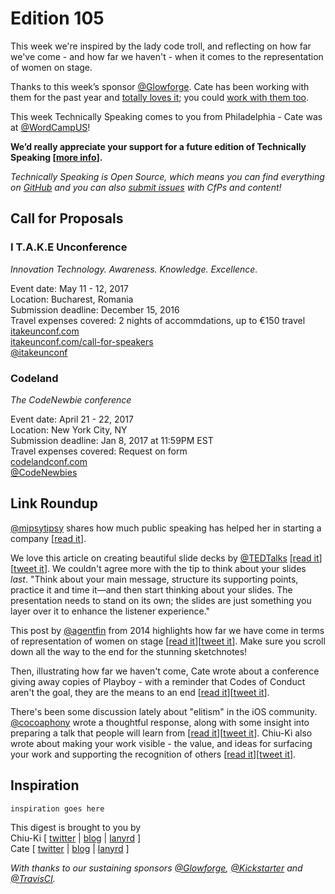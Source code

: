 # Edition 105

This week we're inspired by the lady code troll, and reflecting on how far we've come - and how far we haven't - when it comes to the representation of women on stage.

Thanks to this week’s sponsor [@Glowforge](https://twitter.com/glowforge). Cate has been working with them for the past year and [totally loves it](http://www.catehuston.com/blog/2015/10/21/lasers-and-practical-skills/); you could [work with them too](https://glowforge.com/jobs/).

This week Technically Speaking comes to you from Philadelphia - Cate was at [@WordCampUS](http://twitter.com/wordcampus)!

**We’d really appreciate your support for a future edition of Technically Speaking [[more info](http://www.techspeak.email/sponsorship/)].**  

*Technically Speaking is Open Source, which means you can find everything on [GitHub](https://github.com/catehstn/technically-speaking/) and you can also [submit issues](https://github.com/catehstn/technically-speaking/issues/new) with CfPs and content!*  

## Call for Proposals

### I T.A.K.E Unconference
*Innovation Technology. Awareness. Knowledge. Excellence.*

Event date: May 11 - 12, 2017  
Location: Bucharest, Romania  
Submission deadline: December 15, 2016  
Travel expenses covered: 2 nights of accommdations, up to €150 travel  
[itakeunconf.com](http://itakeunconf.com)  
[itakeunconf.com/call-for-speakers](http://itakeunconf.com/call-for-speakers/)  
[@itakeunconf](https://twitter.com/itakeunconf)


### Codeland
*The CodeNewbie conference*

Event date: April 21 - 22, 2017  
Location: New York City, NY  
Submission deadline: Jan 8, 2017 at 11:59PM EST  
Travel expenses covered: Request on form  
[codelandconf.com](http://codelandconf.com)  
[@CodeNewbies](https://twitter.com/CodeNewbies)


## Link Roundup

[@mipsytipsy](http://twitter.com/mipsytipsy) shares how much public speaking has helped her in starting a company [[read it](https://twitter.com/mipsytipsy/status/803483096116924416)].

We love this article on creating beautiful slide decks by [@TEDTalks](http://twitter.com/TEDTalks) [[read it](http://blog.ted.com/10-tips-for-better-slide-decks/)][[tweet it](https://twitter.com/home?status=10%20tips%20for%20better%20slide%20decks%20%7C%20TED%20Blog%20by%20%40TEDTalks%20http%3A//blog.ted.com/10-tips-for-better-slide-decks/%20via%20%40techspeakdigest)]. We couldn't agree more with the tip to think about your slides *last*. "Think about your main message, structure its supporting points, practice it and time it—and then start thinking about your slides. The presentation needs to stand on its own; the slides are just something you layer over it to enhance the listener experience."

This post by [@agentfin](http://twitter.com/agentfin) from 2014 highlights how far we have come in terms of representation of women on stage [[read it](https://medium.com/@agentfin/-8840db605563#.tz9vtntq2)][[tweet it](https://twitter.com/home?status=Amplifying%20Voices%20by%20%40agentfin%20https%3A//medium.com/%40agentfin/-8840db605563%23.tz9vtntq2%20via%20%40techspeakdigest)]. Make sure you scroll down all the way to the end for the stunning sketchnotes!

Then, illustrating how far we haven't come, Cate wrote about a conference giving away copies of Playboy - with a reminder that Codes of Conduct aren't the goal, they are the means to an end [[read it](https://cate.blog/2016/12/06/notallmen-like-playboy/)][[tweet it](https://twitter.com/home?status=%23NotAllMen%20Like%20Playboy%20by%20%40catehstn%20https%3A//cate.blog/2016/12/06/notallmen-like-playboy%20via%20%40techspeakdigest)].

There's been some discussion lately about "elitism" in the iOS community. [@cocoaphony](http://twitter.com/cocoaphony) wrote a thoughtful response, along with some insight into preparing a talk that people will learn from [[read it](http://robnapier.net/talking)][[tweet it](https://twitter.com/home?status=Talking%20and%20Teaching%20by%20%40cocoaphony%20http%3A//robnapier.net/talking%20via%20%40techspeakdigest)]. Chiu-Ki also wrote about making your work visible - the value, and ideas for surfacing your work and supporting the recognition of others [[read it](http://blog.sqisland.com/2016/12/elite-worship.html)][[tweet it](https://twitter.com/home?status=Elite%20Worship%20by%20%40chiuki%20http%3A//blog.sqisland.com/2016/12/elite-worship.html%20via%20%40techspeakdigest)].

## Inspiration

`inspiration goes here`  


This digest is brought to you by  
Chiu-Ki [ [twitter](https://twitter.com/chiuki) | [blog](http://blog.sqisland.com/) | [lanyrd](http://lanyrd.com/profile/chiuki/) ]  
Cate [ [twitter](https://twitter.com/catehstn) | [blog](http://www.catehuston.com/blog/) | [lanyrd](http://lanyrd.com/profile/catehstn/) ]

*With thanks to our sustaining sponsors [@Glowforge](http://twitter.com/glowforge), [@Kickstarter](http://twitter.com/kickstarter) and [@TravisCI](http://twitter.com/travisci).*
